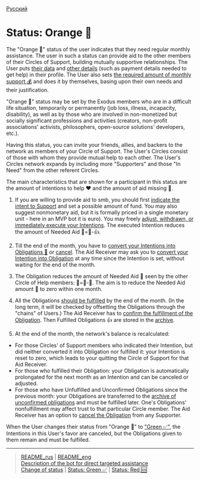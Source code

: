 [Русский](../../documents/statuses/orange.md)
# Status: Orange 🔆

The "Orange 🔆" status of the user indicates that they need regular monthly assistance. The user in such a status can provide aid to the other members of their Circles of Support, building mutually supportive relationships. The User puts [their data](../actions/about_me.md) and [other details](../actions/change_requisites.md) (such as payment details needed to get help) in their profile. The User also sets [the required amount of monthly support 💰](../actions/change_status.md) and does it by themselves, basing upon their own needs and their justification.

"Orange 🔆" status may be set by the Exodus members who are in a difficult life situation, temporarily or permanently (job loss, illness, incapacity, disability), as well as by those who are involved in non-monetized but socially significant professions and activities (creators, non-profit associations' activists, philosophers, open-source solutions' developers, etc.).

Having this status, you can invite your friends, allies, and backers to the network as members of your Circle of Support. The User's Circles consist of those with whom they provide mutual help to each other. The User's Circles network expands by including more "Supporters" and those "In Need" from the other referent Circles.

The main characteristics that are shown for a participant in this status are the amount of intentions to help ❤️ and the amount of aid missing 🙏.

1) If you are willing to provide aid to smb, you should first [indicate the intent to Support](../actions/create_intent.md) and set a possible amount of fund. You may also suggest nonmonetary aid, but it is formally priced in a single monetary unit - here in an MVP bot it is euro). You may freely [adjust, withdrawn, or immediately execute your Intentions](../actions/correction_my_intention.md). The executed Intention reduces the amount of Needed Aid 🙏=🙏-👍.

2) Till the end of the month, you have to [convert your Intentions into Obligations 🤝](../actions/creation_of_obligation.md) or [cancel](../actions/correction_my_intention.md). The Aid Receiver may ask you to [convert your Intention into Obligation](../actions/request_for_transfer.md) at any time since the Intention is set, without waiting for the end of the month.

3) The Obligation reduces the amount of Needed Aid 🙏 seen by the other Circle of Help members: 🙏=🙏-🤝. The aim is to reduce the Needed Aid amount 🙏 to zero within one month.

4) All the Obligations [should be fulfilled](../actions/money_transfer.md) by the end of the month. (In the long term, it will be checked by offsetting the Obligations through the "chains" of Users.)
The Aid Receiver has to [confirm the fulfillment of the Obligation](../actions/confirmation_of_transfer.md). Then Fulfilled Obligations 👍 are stored in the [archive](../actions/archive_my.md).

5) At the end of the month, the network's balance is recalculated:
- For those Circles' of Support members who indicated their Intention, but did neither converted it into Obligation nor fulfilled it: your Intention is reset to zero, which leads to your quitting the Circle of Support for that Aid Receiver.
- For those who fulfilled their Obligation: your Obligation is automatically prolongated for the next month as an Intention and can be canceled or adjusted.
- For those who have Unfulfilled and Unconfirmed Obligations since the previous month: your Obligations are transferred to the [archive of unconfirmed obligations](../actions/archive.md) and must be fulfilled later. One's Obligations' nonfulfillment may affect trust to that particular Circle member. The Aid Receiver has an option to [cancel the Obligation](../actions/save_obligation.md) from any Supporter. 

When the User changes their status from "Orange 🔆" to ["Green ✅"](../statuses/green.md), the Intentions in this User's favor are canceled, but the Obligations given to them remain and must be fulfilled.

----
> [README_rus](../../README.md)  |   [README_eng](../../README_eng.md)   
> [Description of the bot for direct targeted assistance](../index.md)     
> [Change of status](../actions/change_status.md)  |   [Status: Green ✅](green.md)  |   [Status: Red 🆘](red.md)
